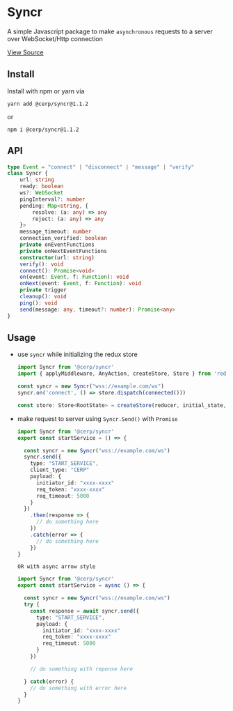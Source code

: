 # Syncr

A simple Javascript package to make `asynchronous` requests to a server over WebSocket/Http connection

[View Source](https://github.com/CERP/syncr)

## Install

Install with npm or yarn via

```
yarn add @cerp/syncr@1.1.2
```

or

```
npm i @cerp/syncr@1.1.2
```

## API

```ts
type Event = "connect" | "disconnect" | "message" | "verify"
class Syncr {
    url: string
    ready: boolean
    ws?: WebSocket
    pingInterval?: number
    pending: Map<string, {
        resolve: (a: any) => any
        reject: (a: any) => any
    }>
    message_timeout: number
    connection_verified: boolean
    private onEventFunctions
    private onNextEventFunctions
    constructor(url: string)
    verify(): void
    connect(): Promise<void>
    on(event: Event, f: Function): void
    onNext(event: Event, f: Function): void
    private trigger
    cleanup(): void
    ping(): void
    send(message: any, timeout?: number): Promise<any>
}
```

## Usage

- use `syncr` while initializing the redux store

  ```ts
  import Syncr from '@cerp/syncr'
  import { applyMiddleware, AnyAction, createStore, Store } from 'redux'

  const syncr = new Syncr("wss://example.com/ws")
  syncr.on('connect', () => store.dispatch(connected()))

  const store: Store<RootState> = createStore(reducer, initial_state, applyMiddleware(thunkMiddleware.withExtraArgument(syncr) as ThunkMiddleware<RootState, AnyAction, Syncr>))
  ```

- make request to server using `Syncr.Send()` with `Promise`

  ```ts
  import Syncr from '@cerp/syncr'
  export const startService = () => {

    const syncr = new Syncr("wss://example.com/ws")
    syncr.send({
      type: "START_SERVICE",
      client_type: "CERP"
      payload: {
        initiator_id: "xxxx-xxxx"
        req_token: "xxxx-xxxx"
        req_timeout: 5000
      }
    })
      .then(response => {
        // do something here
      })
      .catch(error => {
        // do something here
      })
  }
  ```

  `OR with async arrow style`

  ```ts
  import Syncr from '@cerp/syncr'
  export const startService = aysnc () => {

    const syncr = new Syncr("wss://example.com/ws")
    try {
      const response = await syncr.send({
        type: "START_SERVICE",
        payload: {
          initiator_id: "xxxx-xxxx"
          req_token: "xxxx-xxxx"
          req_timeout: 5000
        }
      })
  
      // do something with reponse here

    } catch(error) {
      // do something with error here
    }
  }
  ```